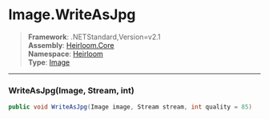 # Image.WriteAsJpg

> **Framework**: .NETStandard,Version=v2.1  
> **Assembly**: [Heirloom.Core][0]  
> **Namespace**: [Heirloom][0]  
> **Type**: [Image][1]  

--------------------------------------------------------------------------------

### WriteAsJpg(Image, Stream, int)

```cs
public void WriteAsJpg(Image image, Stream stream, int quality = 85)
```

[0]: ..\Heirloom.Core.md
[1]: Heirloom.Image.md
